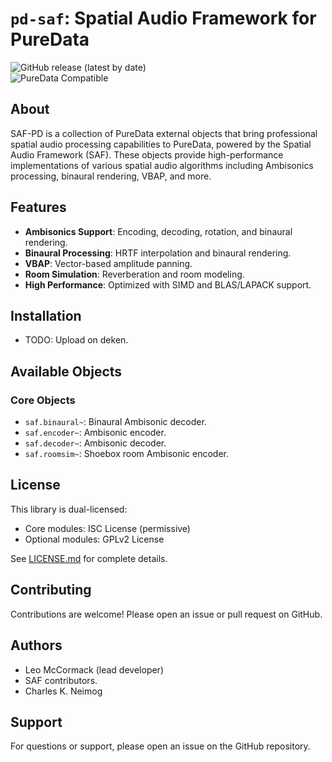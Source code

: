 # `pd-saf`: Spatial Audio Framework for PureData

![GitHub release (latest by date)](https://img.shields.io/github/v/release/leomccormack/Spatial_Audio_Framework)  
![PureData Compatible](https://img.shields.io/badge/PureData-0.52--tested-blue)  

## About

SAF-PD is a collection of PureData external objects that bring professional spatial audio processing capabilities to PureData, powered by the Spatial Audio Framework (SAF). These objects provide high-performance implementations of various spatial audio algorithms including Ambisonics processing, binaural rendering, VBAP, and more.

## Features

- **Ambisonics Support**: Encoding, decoding, rotation, and binaural rendering.
- **Binaural Processing**: HRTF interpolation and binaural rendering.
- **VBAP**: Vector-based amplitude panning.
- **Room Simulation**: Reverberation and room modeling.
- **High Performance**: Optimized with SIMD and BLAS/LAPACK support.

## Installation

- TODO: Upload on deken.

## Available Objects

### Core Objects

- `saf.binaural~`: Binaural Ambisonic decoder.
- `saf.encoder~`: Ambisonic encoder.
- `saf.decoder~`: Ambisonic decoder.
- `saf.roomsim~`: Shoebox room Ambisonic encoder.

## License

This library is dual-licensed:

- Core modules: ISC License (permissive)
- Optional modules: GPLv2 License

See [LICENSE.md](LICENSE.md) for complete details.

## Contributing

Contributions are welcome! Please open an issue or pull request on GitHub.

## Authors

- Leo McCormack (lead developer)
- SAF contributors.
- Charles K. Neimog

## Support

For questions or support, please open an issue on the GitHub repository.
